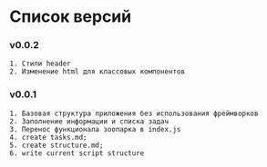 # Список версий
### v0.0.2
    1. Стили header
    2. Изменение html для классовых компонентов
### v0.0.1
    1. Базовая структура приложения без использования фреймворков
    2. Заполнение информации и списка задач
    3. Перенос функционала зоопарка в index.js
    4. create tasks.md; 
    5. create structure.md; 
    6. write current script structure
    
